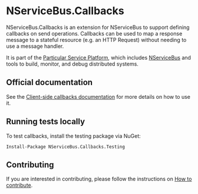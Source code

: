 # NServiceBus.Callbacks

NServiceBus.Callbacks is an extension for NServiceBus to support defining callbacks on send operations. Callbacks can be used to map a response message to a stateful resource (e.g. an HTTP Request) without needing to use a message handler.

It is part of the [Particular Service Platform](https://particular.net/service-platform), which includes [NServiceBus](https://particular.net/nservicebus) and tools to build, monitor, and debug distributed systems.

## Official documentation

See the [Client-side callbacks documentation](https://docs.particular.net/nservicebus/messaging/callbacks) for more details on how to use it.

## Running tests locally

To test callbacks, install the testing package via NuGet:

```
Install-Package NServiceBus.Callbacks.Testing
```

## Contributing

If you are interested in contributing, please follow the instructions on [How to contribute](https://docs.particular.net/platform/contributing).
